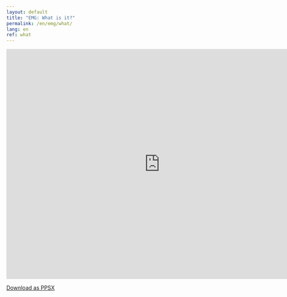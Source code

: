 ```yaml
---
layout: default
title: "EMG: What is it?"
permalink: /en/emg/what/
lang: en
ref: what
---
```


<iframe src="https://onedrive.live.com/embed?cid=E964CF1763131888&resid=E964CF1763131888%21524&authkey=AF3rkPe_ATMTe3E&em=2" width="800" height="600" frameborder="0" scrolling="no"></iframe>

[Download as PPSX](/assets/pptx/en_what_is_emg.ppsx)